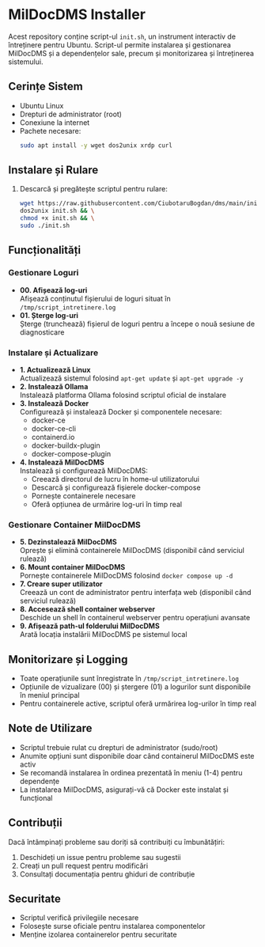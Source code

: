 # MilDocDMS Installer

Acest repository conține script-ul `init.sh`, un instrument interactiv de întreținere pentru Ubuntu. Script-ul permite instalarea și gestionarea MilDocDMS și a dependențelor sale, precum și monitorizarea și întreținerea sistemului.

## Cerințe Sistem
- Ubuntu Linux
- Drepturi de administrator (root)
- Conexiune la internet
- Pachete necesare:
  ```bash
  sudo apt install -y wget dos2unix xrdp curl
  ```

## Instalare și Rulare

1. Descarcă și pregătește scriptul pentru rulare:
   ```bash
   wget https://raw.githubusercontent.com/CiubotaruBogdan/dms/main/init.sh && \
   dos2unix init.sh && \
   chmod +x init.sh && \
   sudo ./init.sh
   ```

## Funcționalități

### Gestionare Loguri
- **00. Afișează log-uri**  
  Afișează conținutul fișierului de loguri situat în `/tmp/script_intretinere.log`
- **01. Șterge log-uri**  
  Șterge (trunchează) fișierul de loguri pentru a începe o nouă sesiune de diagnosticare

### Instalare și Actualizare
- **1. Actualizează Linux**  
  Actualizează sistemul folosind `apt-get update` și `apt-get upgrade -y`
- **2. Instalează Ollama**  
  Instalează platforma Ollama folosind scriptul oficial de instalare
- **3. Instalează Docker**  
  Configurează și instalează Docker și componentele necesare:
  - docker-ce
  - docker-ce-cli
  - containerd.io
  - docker-buildx-plugin
  - docker-compose-plugin
- **4. Instalează MilDocDMS**  
  Instalează și configurează MilDocDMS:
  - Creează directorul de lucru în home-ul utilizatorului
  - Descarcă și configurează fișierele docker-compose
  - Pornește containerele necesare
  - Oferă opțiunea de urmărire log-uri în timp real

### Gestionare Container MilDocDMS
- **5. Dezinstalează MilDocDMS**  
  Oprește și elimină containerele MilDocDMS (disponibil când serviciul rulează)
- **6. Mount container MilDocDMS**  
  Pornește containerele MilDocDMS folosind `docker compose up -d`
- **7. Creare super utilizator**  
  Creează un cont de administrator pentru interfața web (disponibil când serviciul rulează)
- **8. Accesează shell container webserver**  
  Deschide un shell în containerul webserver pentru operațiuni avansate
- **9. Afișează path-ul folderului MilDocDMS**  
  Arată locația instalării MilDocDMS pe sistemul local

## Monitorizare și Logging

- Toate operațiunile sunt înregistrate în `/tmp/script_intretinere.log`
- Opțiunile de vizualizare (00) și ștergere (01) a logurilor sunt disponibile în meniul principal
- Pentru containerele active, scriptul oferă urmărirea log-urilor în timp real

## Note de Utilizare

- Scriptul trebuie rulat cu drepturi de administrator (sudo/root)
- Anumite opțiuni sunt disponibile doar când containerul MilDocDMS este activ
- Se recomandă instalarea în ordinea prezentată în meniu (1-4) pentru dependențe
- La instalarea MilDocDMS, asigurați-vă că Docker este instalat și funcțional

## Contribuții

Dacă întâmpinați probleme sau doriți să contribuiți cu îmbunătățiri:
1. Deschideți un issue pentru probleme sau sugestii
2. Creați un pull request pentru modificări
3. Consultați documentația pentru ghiduri de contribuție

## Securitate

- Scriptul verifică privilegiile necesare
- Folosește surse oficiale pentru instalarea componentelor
- Menține izolarea containerelor pentru securitate
